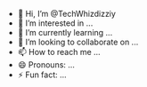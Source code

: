 - 👋 Hi, I’m @TechWhizdizziy
- 👀 I’m interested in ...
- 🌱 I’m currently learning ...
- 💞️ I’m looking to collaborate on ...
- 📫 How to reach me ...
- 😄 Pronouns: ...
- ⚡ Fun fact: ...

<!---
TechWhizdizziy/TechWhizdizziy is a ✨ special ✨ repository because its `README.md` (this file) appears on your GitHub profile.
You can click the Preview link to take a look at your changes.
--->
